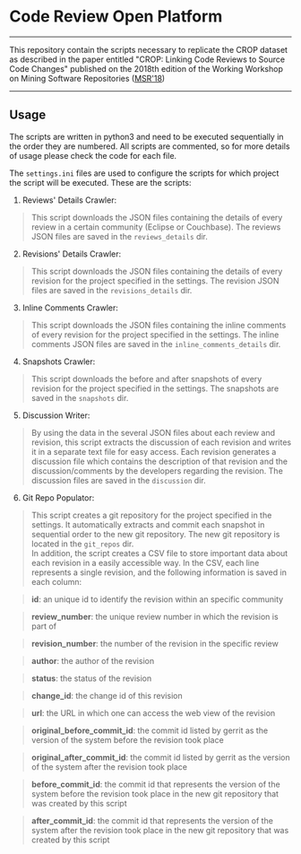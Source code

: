 # Code Review Open Platform

----
This repository contain the scripts necessary to replicate the CROP dataset as described in the paper entitled "CROP: Linking Code Reviews to Source Code Changes" published on the 2018th edition of the Working Workshop on Mining Software Repositories ([MSR'18](https://conf.researchr.org/home/msr-2018))

----
## Usage

The scripts are written in python3 and need to be executed sequentially in the order they are numbered. All scripts are commented, so for more details of usage please check the code for each file.

The `settings.ini` files are used to configure the scripts for which project the script will be executed. These are the scripts:

1. Reviews' Details Crawler:

> This script downloads the JSON files containing the details of every review in a certain community (Eclipse or Couchbase). The reviews JSON files are saved in the `reviews_details` dir.

2. Revisions' Details Crawler:

> This script downloads the JSON files containing the details of every revision for the project specified in the settings. The revision JSON files are saved in the `revisions_details` dir.

3. Inline Comments Crawler:

> This script downloads the JSON files containing the inline comments of every revision for the project specified in the settings. The inline comments JSON files are saved in the `inline_comments_details` dir.

4. Snapshots Crawler:

> This script downloads the before and after snapshots of every revision for the project specified in the settings. The snapshots are saved in the `snapshots` dir.

5. Discussion Writer:

> By using the data in the several JSON files about each review and revision, this script extracts the discussion of each revision and writes it in a separate text file for easy access. Each revision generates a discussion file which contains the description of that revision and the discussion/comments by the developers regarding the revision. The discussion files are saved in the `discussion` dir.

6. Git Repo Populator:

> This script creates a git repository for the project specified in the settings. It automatically extracts and commit each snapshot in sequential order to the new git repository. The new git repository is located in the `git_repos` dir.<br>
In addition, the script creates a CSV file to store important data about each revision in a easily accessible way. In the CSV, each line represents a single revision, and the following information is saved in each column:

> **id**: an unique id to identify the revision within an specific community

> **review_number**: the unique review number in which the revision is part of

> **revision_number**: the number of the revision in the specific review

> **author**: the author of the revision

> **status**: the status of the revision

> **change_id**: the change id of this revision

> **url**: the URL in which one can access the web view of the revision

> **original\_before\_commit_id**: the commit id listed by gerrit as the version of the system before the revision took place

> **original\_after\_commit_id**: the commit id listed by gerrit as the version of the system after the revision took place

> **before\_commit\_id**: the commit id that represents the version of the system before the revision took place in the new git repository that was created by this script

> **after\_commit\_id**: the commit id that represents the version of the system after the revision took place in the new git repository that was created by this script
